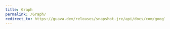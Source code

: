 ```yaml
---
title: Graph
permalink: /Graph/
redirect_to: https://guava.dev/releases/snapshot-jre/api/docs/com/google/common/graph/Graph.html
---
```


